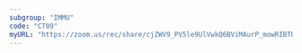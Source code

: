 ```yaml
---
subgroup: "IMMU"
code: "CT09"
myURL: "https://zoom.us/rec/share/cjZWV9_PV5le9UlVwkQ6BViMAurP_mowRIBTUqUxZX2a6WukfBjOue2an26vvGWh.Eh9oPWJNamNDeeai?startTime=1623937518000"
---
```

